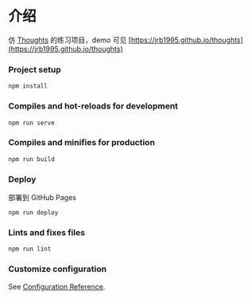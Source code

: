 # 介绍

仿 [Thoughts](https://thoughts.teambition.com/site) 的练习项目，demo 可见 [https://jrb1995.github.io/thoughts](https://jrb1995.github.io/thoughts)

### Project setup

```
npm install
```

### Compiles and hot-reloads for development

```
npm run serve
```

### Compiles and minifies for production

```
npm run build
```

### Deploy

部署到 GitHub Pages

```
npm run deploy
```

### Lints and fixes files
```
npm run lint
```

### Customize configuration

See [Configuration Reference](https://cli.vuejs.org/config/).
